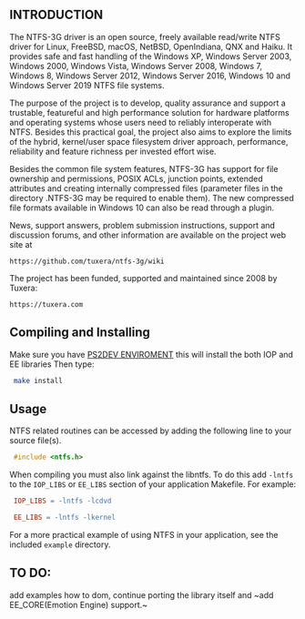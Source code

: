 ## INTRODUCTION

The NTFS-3G driver is an open source, freely available read/write NTFS driver
for Linux, FreeBSD, macOS, NetBSD, OpenIndiana, QNX and Haiku. It provides
safe and fast handling of the Windows XP, Windows Server 2003, Windows 2000,
Windows Vista, Windows Server 2008, Windows 7, Windows 8, Windows Server 2012,
Windows Server 2016, Windows 10 and Windows Server 2019 NTFS file systems.

The purpose of the project is to develop, quality assurance and support a
trustable, featureful and high performance solution for hardware platforms
and operating systems whose users need to reliably interoperate with NTFS.
Besides this practical goal, the project also aims to explore the limits
of the hybrid, kernel/user space filesystem driver approach, performance,
reliability and feature richness per invested effort wise.

Besides the common file system features, NTFS-3G has support for file
ownership and permissions, POSIX ACLs, junction points, extended attributes
and creating internally compressed files (parameter files in the directory
.NTFS-3G may be required to enable them). The new compressed file formats
available in Windows 10 can also be read through a plugin.

News, support answers, problem submission instructions, support and discussion
forums, and other information are available on the project web site at

```
https://github.com/tuxera/ntfs-3g/wiki
```

The project has been funded, supported and maintained since 2008 by Tuxera:

```
https://tuxera.com
```

## Compiling and Installing

Make sure you have [PS2DEV ENVIROMENT](https://github.com/ps2dev/ps2dev) this will install the both IOP and EE libraries
Then type:

````bash
 make install   
````

## Usage

NTFS related routines can be accessed by adding the following line to your
source file(s).

````c
 #include <ntfs.h>
````

When compiling you must also link against the libntfs. To do this add `-lntfs`
to the `IOP_LIBS` or `EE_LIBS` section of your application Makefile. For example:

````makefile IOP side
 IOP_LIBS = -lntfs -lcdvd
````
````makefile EE side
 EE_LIBS = -lntfs -lkernel
````

For a more practical example of using NTFS in your application,
see the included `example` directory.

## TO DO:

add examples how to dom, continue porting the library itself and ~add EE_CORE(Emotion Engine) support.~
